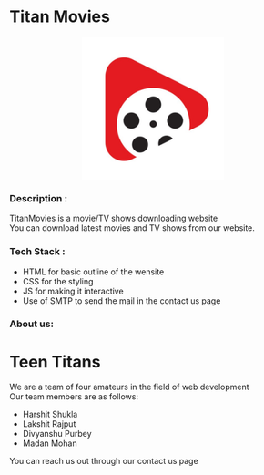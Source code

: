 # Titan Movies
<p align='center'>
<img align='center' alt='welcome' height='250px' width='250px' src="Devjam/Images/logo.jpg" >
</p>

### Description :

TitanMovies is a movie/TV shows downloading website<br>
You can download latest movies and TV shows from our website.

### Tech Stack :

<ul>
  <li>HTML for basic outline of the wensite</li>
  <li>CSS for the styling</li>
  <li>JS for making it interactive</li>
  <li>Use of SMTP to send the mail in the contact us page</li>
</ul>

### About us:

Teen Titans
============
We are a team of four amateurs in the field of web development<br>
Our team members are as follows:
<ul>
  <li>Harshit Shukla</li>
  <li>Lakshit Rajput</li>
  <li>Divyanshu Purbey</li>
  <li>Madan Mohan</li>
</ul>
You can reach us out through our contact us page
